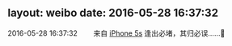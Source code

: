 layout: weibo
date: 2016-05-28 16:37:32
---
<meta name="referrer" content="no-referrer" />

2016-05-28 16:37:32  &nbsp;&nbsp;&nbsp;&nbsp;&nbsp;&nbsp; 来自 <a href="sinaweibo://customweibosource" rel="nofollow">iPhone 5s</a>
逢出必堵，其归必误……🙏 ​​​
